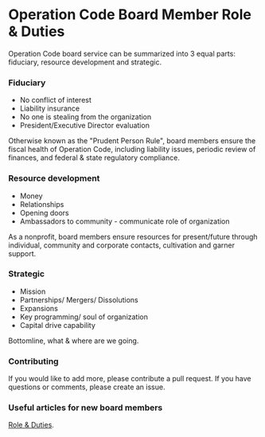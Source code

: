 # Operation Code Board Member Role & Duties

Operation Code board service can be summarized into 3 equal parts: fiduciary, resource development and strategic.

### Fiduciary
- No conflict of interest
- Liability insurance
- No one is stealing from the organization
- President/Executive Director evaluation

Otherwise known as the "Prudent Person Rule", board members ensure the fiscal health of Operation Code, including liability issues, periodic review of finances, and federal & state regulatory compliance.

### Resource development
- Money
- Relationships
- Opening doors
- Ambassadors to community - communicate role of organization

As a nonprofit, board members ensure resources for present/future through individual, community and corporate contacts, cultivation and garner support.

### Strategic
- Mission
- Partnerships/ Mergers/ Dissolutions
- Expansions
- Key programming/ soul of organization
- Capital drive capability

Bottomline, what & where are we going.

### Contributing
If you would like to add more, please contribute a pull request. If you have questions or comments, please create an issue.

### Useful articles for new board members
[Role & Duties](https://github.com/OperationCode/board/blob/master/role.md).
